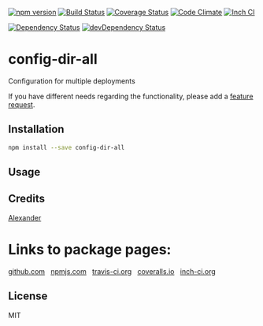 [![npm version](https://badge.fury.io/js/config-dir-all.svg)](http://badge.fury.io/js/config-dir-all)
[![Build Status](https://travis-ci.org/alykoshin/config-dir-all.svg)](https://travis-ci.org/alykoshin/config-dir-all)
[![Coverage Status](https://coveralls.io/repos/alykoshin/config-dir-all/badge.svg?branch=master&service=github)](https://coveralls.io/github/alykoshin/config-dir-all?branch=master)
[![Code Climate](https://codeclimate.com/github/alykoshin/config-dir-all/badges/gpa.svg)](https://codeclimate.com/github/alykoshin/config-dir-all)
[![Inch CI](https://inch-ci.org/github/alykoshin/config-dir-all.svg?branch=master)](https://inch-ci.org/github/alykoshin/config-dir-all)

[![Dependency Status](https://david-dm.org/alykoshin/config-dir-all/status.svg)](https://david-dm.org/alykoshin/config-dir-all#info=dependencies)
[![devDependency Status](https://david-dm.org/alykoshin/config-dir-all/dev-status.svg)](https://david-dm.org/alykoshin/config-dir-all#info=devDependencies)


# config-dir-all

Configuration for multiple deployments


If you have different needs regarding the functionality, please add a [feature request](https://github.com/alykoshin/config-dir-all/issues).


## Installation

```sh
npm install --save config-dir-all
```

## Usage


## Credits
[Alexander](https://github.com/alykoshin/)


# Links to package pages:

[github.com](https://github.com/alykoshin/config-dir-all) &nbsp; [npmjs.com](https://www.npmjs.com/package/config-dir-all) &nbsp; [travis-ci.org](https://travis-ci.org/alykoshin/config-dir-all) &nbsp; [coveralls.io](https://coveralls.io/github/alykoshin/config-dir-all) &nbsp; [inch-ci.org](https://inch-ci.org/github/alykoshin/config-dir-all)


## License

MIT
